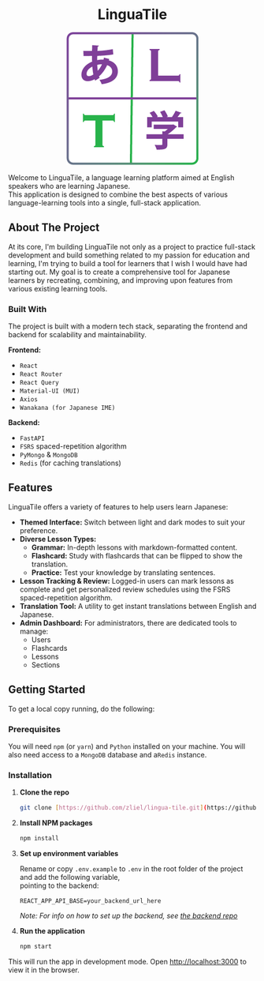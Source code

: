 <h1 align="center">LinguaTile</h1>
<p align="center">
  <img src="./src/assets/LinguaTile%20Logo.png" />
</p>

Welcome to LinguaTile, a language learning platform aimed at English speakers who are learning Japanese. \
This application is designed to combine the best aspects of various language-learning tools into a single, full-stack application.

## About The Project

At its core, I'm building LinguaTile not only as a project to practice full-stack development and build something related to my passion for education and learning, I'm trying to build a tool for learners that I wish I would have had starting out. My goal is to create a comprehensive tool for Japanese learners by recreating, combining, and improving upon features from various existing learning tools.

### Built With

The project is built with a modern tech stack, separating the frontend and backend for scalability and maintainability.

**Frontend:**

- `React`
- `React Router`
- `React Query`
- `Material-UI (MUI)`
- `Axios`
- `Wanakana (for Japanese IME)`

**Backend:**

- `FastAPI`
- `FSRS` spaced-repetition algorithm
- `PyMongo` & `MongoDB`
- `Redis` (for caching translations)

## Features

LinguaTile offers a variety of features to help users learn Japanese:

- **Themed Interface:** Switch between light and dark modes to suit your preference.
- **Diverse Lesson Types:**
  - **Grammar:** In-depth lessons with markdown-formatted content.
  - **Flashcard:** Study with flashcards that can be flipped to show the translation.
  - **Practice:** Test your knowledge by translating sentences.
- **Lesson Tracking & Review:** Logged-in users can mark lessons as complete and get personalized review schedules using the FSRS spaced-repetition algorithm.
- **Translation Tool:** A utility to get instant translations between English and Japanese.
- **Admin Dashboard:** For administrators, there are dedicated tools to manage:
  - Users
  - Flashcards
  - Lessons
  - Sections

## Getting Started

To get a local copy running, do the following:

### Prerequisites

You will need `npm` (or `yarn`) and `Python` installed on your machine. You will also need access to a `MongoDB` database and a`Redis` instance.

### Installation

1. **Clone the repo**

   ```sh
   git clone [https://github.com/zliel/lingua-tile.git](https://github.com/zliel/lingua-tile.git)
   ```

2. **Install NPM packages**

   ```sh
   npm install
   ```

3. **Set up environment variables**

   Rename or copy `.env.example` to `.env` in the root folder of the project and add the following variable, \
   pointing to the backend:

   ```
   REACT_APP_API_BASE=your_backend_url_here
   ```

   _Note: For info on how to set up the backend, see [the backend repo](https://github.com/zliel/Lingua-Tile-Backend)_

4. **Run the application**

   ```sh
   npm start
   ```

This will run the app in development mode. Open [http://localhost:3000](http://localhost:3000) to view it in the browser.
